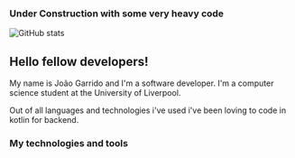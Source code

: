 ### Under Construction with some very heavy code
![GitHub stats](https://github-readme-stats.vercel.app/api?username=joaogarrido98&count_private=true&show_icons=true&theme=slateorange)

## Hello fellow developers!

My name is João Garrido and I'm a software developer. I'm a computer science student at the University of Liverpool.

Out of all languages and technologies i've used i've been loving to code in kotlin for backend.

### My technologies and tools


